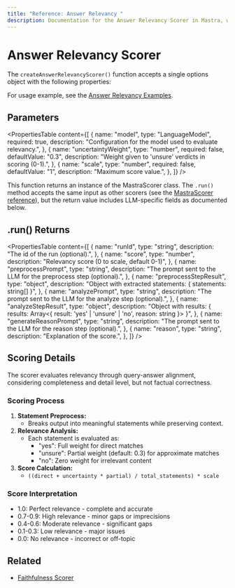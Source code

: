 ```yaml
---
title: "Reference: Answer Relevancy "
description: Documentation for the Answer Relevancy Scorer in Mastra, which evaluates how well LLM outputs address the input query.
---
```


# Answer Relevancy Scorer

The `createAnswerRelevancyScorer()` function accepts a single options object with the following properties:

For usage example, see the [Answer Relevancy Examples](/examples/scorers/answer-relevancy).

## Parameters

<PropertiesTable
  content={[
    {
      name: "model",
      type: "LanguageModel",
      required: true,
      description: "Configuration for the model used to evaluate relevancy.",
    },
    {
      name: "uncertaintyWeight",
      type: "number",
      required: false,
      defaultValue: "0.3",
      description: "Weight given to 'unsure' verdicts in scoring (0-1).",
    },
    {
      name: "scale",
      type: "number",
      required: false,
      defaultValue: "1",
      description: "Maximum score value.",
    },
  ]}
/>

This function returns an instance of the MastraScorer class. The `.run()` method accepts the same input as other scorers (see the [MastraScorer reference](./mastra-scorer)), but the return value includes LLM-specific fields as documented below.

## .run() Returns

<PropertiesTable
  content={[
    {
      name: "runId",
      type: "string",
      description: "The id of the run (optional).",
    },
    {
      name: "score",
      type: "number",
      description: "Relevancy score (0 to scale, default 0-1)",
    },
    {
      name: "preprocessPrompt",
      type: "string",
      description: "The prompt sent to the LLM for the preprocess step (optional).",
    },
    {
      name: "preprocessStepResult",
      type: "object",
      description: "Object with extracted statements: { statements: string[] }",
    },
    {
      name: "analyzePrompt",
      type: "string",
      description: "The prompt sent to the LLM for the analyze step (optional).",
    },
    {
      name: "analyzeStepResult",
      type: "object",
      description: "Object with results: { results: Array<{ result: 'yes' | 'unsure' | 'no', reason: string }> }",
    },
    {
      name: "generateReasonPrompt",
      type: "string",
      description: "The prompt sent to the LLM for the reason step (optional).",
    },
    {
      name: "reason",
      type: "string",
      description: "Explanation of the score.",
    },
  ]}
/>

## Scoring Details

The scorer evaluates relevancy through query-answer alignment, considering completeness and detail level, but not factual correctness.

### Scoring Process

1. **Statement Preprocess:**
   - Breaks output into meaningful statements while preserving context.
2. **Relevance Analysis:**
   - Each statement is evaluated as:
     - "yes": Full weight for direct matches
     - "unsure": Partial weight (default: 0.3) for approximate matches
     - "no": Zero weight for irrelevant content
3. **Score Calculation:**
   - `((direct + uncertainty * partial) / total_statements) * scale`

### Score Interpretation

- 1.0: Perfect relevance - complete and accurate
- 0.7-0.9: High relevance - minor gaps or imprecisions
- 0.4-0.6: Moderate relevance - significant gaps
- 0.1-0.3: Low relevance - major issues
- 0.0: No relevance - incorrect or off-topic

## Related

- [Faithfulness Scorer](./faithfulness)